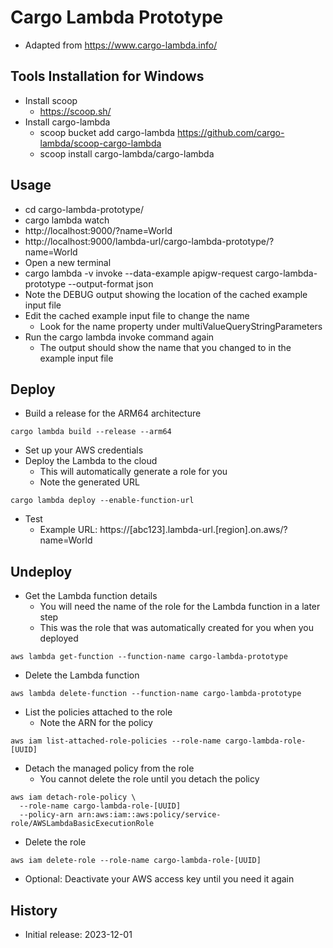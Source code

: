 # Cargo Lambda Prototype

- Adapted from https://www.cargo-lambda.info/

## Tools Installation for Windows

- Install scoop
  - https://scoop.sh/
- Install cargo-lambda
  - scoop bucket add cargo-lambda https://github.com/cargo-lambda/scoop-cargo-lambda
  - scoop install cargo-lambda/cargo-lambda

## Usage

- cd cargo-lambda-prototype/
- cargo lambda watch
- http://localhost:9000/?name=World
- http://localhost:9000/lambda-url/cargo-lambda-prototype/?name=World
- Open a new terminal
- cargo lambda -v invoke --data-example apigw-request cargo-lambda-prototype --output-format json
- Note the DEBUG output showing the location of the cached example input file
- Edit the cached example input file to change the name
  - Look for the name property under multiValueQueryStringParameters
- Run the cargo lambda invoke command again
  - The output should show the name that you changed to in the example input file

## Deploy

- Build a release for the ARM64 architecture
```
cargo lambda build --release --arm64
```
- Set up your AWS credentials
- Deploy the Lambda to the cloud
  - This will automatically generate a role for you
  - Note the generated URL
```
cargo lambda deploy --enable-function-url
```
- Test
  - Example URL: https://\[abc123].lambda-url.\[region].on.aws/?name=World

## Undeploy

- Get the Lambda function details
  - You will need the name of the role for the Lambda function in a later step
  - This was the role that was automatically created for you when you deployed
```
aws lambda get-function --function-name cargo-lambda-prototype
```
- Delete the Lambda function
```
aws lambda delete-function --function-name cargo-lambda-prototype
```
- List the policies attached to the role
  - Note the ARN for the policy
```
aws iam list-attached-role-policies --role-name cargo-lambda-role-[UUID]
```
- Detach the managed policy from the role
  - You cannot delete the role until you detach the policy
```
aws iam detach-role-policy \
  --role-name cargo-lambda-role-[UUID]
  --policy-arn arn:aws:iam::aws:policy/service-role/AWSLambdaBasicExecutionRole
```
- Delete the role
```
aws iam delete-role --role-name cargo-lambda-role-[UUID]
```
- Optional: Deactivate your AWS access key until you need it again

## History

- Initial release: 2023-12-01
